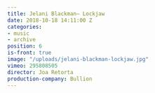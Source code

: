 ```yaml
---
title: Jelani Blackman— Lockjaw
date: 2018-10-18 14:11:00 Z
categories:
- music
- archive
position: 6
is-front: true
image: "/uploads/jelani-blackman-lockjaw.jpg"
vimeo: 295808505
director: Joa Retorta
production-company: Bullion
---
```


